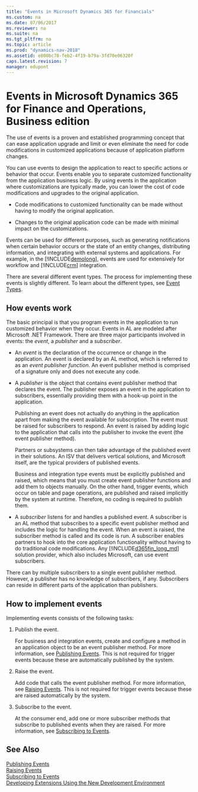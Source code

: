 ```yaml
---
title: "Events in Microsoft Dynamics 365 for Financials"
ms.custom: na
ms.date: 07/06/2017
ms.reviewer: na
ms.suite: na
ms.tgt_pltfrm: na
ms.topic: article
ms.prod: "dynamics-nav-2018"
ms.assetid: e800bc78-feb2-4f19-b79a-3fd70e06320f
caps.latest.revision: 7
manager: edupont
---
```

# Events in Microsoft Dynamics 365 for Finance and Operations, Business edition
The use of events is a proven and established programming concept that can ease application upgrade and limit or even eliminate the need for code modifications in customized applications because of application platform changes.  

You can use events to design the application to react to specific actions or behavior that occur. Events enable you to separate customized functionality from the application business logic. By using events in the application where customizations are typically made, you can lower the cost of code modifications and upgrades to the original application.  
  
-   Code modifications to customized functionality can be made without having to modify the original application.  
  
-   Changes to the original application code can be made with minimal impact on the customizations.  
  
 Events can be used for different purposes, such as generating notifications when certain behavior occurs or the state of an entity changes, distributing information, and integrating with external systems and applications. For example, in the [!INCLUDE[demolong](includes/demolong_md.md)], events are used for extensively for workflow and [!INCLUDE[crm](includes/crm_md.md)] integration.

 There are several different event types. The process for implementing these events is slightly different. To learn about the different types, see [Event Types](devenv-event-types.md).
  
## How events work  
 The basic principal is that you program events in the application to run customized behavior when they occur. Events in AL are modeled after Microsoft .NET Framework. There are three major participants involved in events: the *event*, a *publisher* and a *subscriber*.  
  
-   An *event* is the declaration of the occurrence or change in the application. An event is declared by an AL method, which is referred to as an *event publisher function*. An event publisher method is comprised of a signature only and does not execute any code.
  
-   A *publisher* is the object that contains event publisher method that declares the event. The publisher exposes an event in the application to subscribers, essentially providing them with a hook-up point in the application.  
  
     Publishing an event does not actually do anything in the application apart from making the event available for subscription. The event must be raised for subscribers to respond. An event is raised by adding logic to the application that calls into the publisher to invoke the event \(the event publisher method\).  
  
     Partners or subsystems can then take advantage of the published event in their solutions. An ISV that delivers vertical solutions, and Microsoft itself, are the typical providers of published events.  
  
     Business and integration type events must be explicitly published and raised, which means that you must create event publisher functions and add them to objects manually. On the other hand, trigger events, which occur on table and page operations, are published and raised implicitly by the system at runtime. Therefore, no coding is required to publish them.  
  
-   A *subscriber* listens for and handles a published event. A subscriber is an AL method that subscribes to a specific event publisher method and includes the logic for handling the event. When an event is raised, the subscriber method is called and its code is run. A subscriber enables partners to hook into the core application functionality without having to do traditional code modifications. Any [!INCLUDE[d365fin_long_md](includes/navnow_md.md)] solution provider, which also includes Microsoft, can use event subscribers.  
  
 There can by multiple subscribers to a single event publisher method. However, a publisher has no knowledge of subscribers, if any. Subscribers can reside in different parts of the application than publishers.  
  
## How to implement events  
 Implementing events consists of the following tasks:  
  
1.  Publish the event.  
  
     For business and integration events, create and configure a method in an application object to be an event publisher method. For more information, see [Publishing Events](devenv-publishing-events.md). This is not required for trigger events because these are automatically published by the system. 
  
2.  Raise the event.  
  
     Add code that calls the event publisher method. For more information, see [Raising Events](devenv-raising-events.md). This is not required for trigger events because these are raised automatically by the system.
  
3.  Subscribe to the event.  
  
     At the consumer end, add one or more subscriber methods that subscribe to published events when they are raised. For more information, see [Subscribing to Events](devenv-subscribing-to-events.md).  
  
  
## See Also  
[Publishing Events](devenv-publishing-events.md)  
[Raising Events](devenv-raising-events.md)  
[Subscribing to Events](devenv-subscribing-to-events.md)  
[Developing Extensions Using the New Development Environment](devenv-dev-overview.md)  
<!--NAV
[Debugging Events](devenv-debugging-events.md)  
[Best Practices with Microsoft Dynamics 365 for Financials](devenv-events-best-practices.md)  
 [Walkthrough: Publishing, Raising, and Subcribing to an Event in Microsoft Dynamics NAV](Walkthrough--Publishing--Raising--and-Subcribing-to-an-Event-in-Microsoft-Dynamics-NAV.md)  
[Walkthrough: Implementing New Workflow Events and Responses](Walkthrough--Implementing-New-Workflow-Events-and-Responses.md)  -->